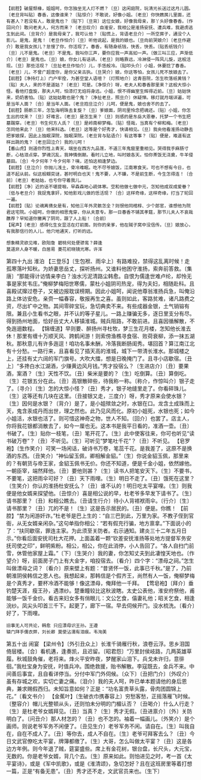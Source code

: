 <!-- { "loadSidebar": true } -->
    【前腔】破屋颓椽，姐姐呵，你怎独坐无人灯不燃？〔旦〕这闲庭院，玩清光长送过这月儿圆。〔老旦背叫贴〕春香，这像谁来？〔贴惊介〕不敢说，好像小姐。〔老旦〕你快瞧房儿里面，还有甚人？若没有人，敢是鬼也？〔贴下〕〔旦背〕这位女娘，好像我母亲，那丫头好像春香。〔作回问介〕敢问老夫人，何方而来？〔老旦叹介〕自淮安，我相公是淮扬安抚、遭兵难，我避虏逃生到此间。〔旦背介〕是我母亲了，我可认他？〔贴慌上，背语老旦介〕一所空房子，通没个人影儿。是鬼，是鬼！〔老旦作怕介〕〔旦〕听他说起，是我的娘也。〔旦向前哭娘介〕〔老旦作避介〕敢是我女孩儿？怠慢了你，你活现了。春香，有随身纸钱，快丢，快丢。〔贴丢纸钱介〕〔旦〕儿不是鬼。〔老旦〕不是鬼，我叫你三声，要你应我一声高如一声。〔做三叫三应，声渐低介〕〔老旦〕是鬼也。〔旦〕娘，你女儿有话讲。〔老旦〕则略靠远，冷淋侵一阵风儿旋，这般活现。〔旦〕那些活现？〔旦扯老旦作怕介〕儿，手恁般冷。〔贴叩头介〕小姐，休要捻了春香。〔老旦〕儿，不曾广超度你，是你父亲古执。〔旦哭介〕娘，你这等怕，女孩儿死不放娘去了。
    【前腔】〔净持灯上〕门户牢拴，为甚空堂人语喧？〔灯照地介〕这青苔院，怎生吹落纸黄钱？〔贴〕夫人，来的不是道姑？〔老旦〕可是。〔净惊介〕呀，老夫人和春香那里来？这般大惊小怪。看他打盘旋，那夫人呵，怕漆灯无焰将身远。小姐，恨不得幽室生辉得近前。〔旦〕姑姑快来，奶奶害怕。〔贴〕这姑姑敢也是个鬼？〔净扯老旦，照旦介〕休疑惮。移灯就月端详遍，可是当年人面？〔合〕是当年人面。〔老旦抱旦泣介〕儿呵，便是鬼，娘也舍不的去了。
    【前腔】肠断三年，怎坠海明珠去复旋？〔旦〕爹娘面，阴司里怜念把魂还。〔贴〕小姐，你怎生出的坟来？〔旦〕好难言。〔老旦〕是怎生来？〔旦〕则感的是东岳大恩眷，托梦一个书生把墓踹穿。〔老旦〕书生何方人氏？〔旦〕是岭南柳梦梅。〔贴〕怪哉，当真有个柳和梅。〔老旦〕怎同他来此？〔旦〕他来科选。〔老旦〕这等是个好秀才，快请相见。〔旦〕我央他看淮扬动静去把爹娘探，因此上独眠深院，独眠深院。〔老旦背与贴语介〕有这等事？〔贴〕便是，难道有这样出跳的鬼？〔老旦回泣介〕我的儿呵！
    【番山虎】则道你烈性上青天，端坐在西方九品莲，不道三年鬼窟里重相见。哭得我手麻肠寸断，心枯泪点穿。梦魂沉乱，我神情倒颠。看时儿立地，叫时娘各天。怕你茶饭无浇奠，牛羊侵墓田。〔合〕今夕何年？今夕何年？咦，还怕这相逢梦边。
    【前腔】〔旦泣介〕你抛儿浅土，骨冷难眠。吃不尽爷娘饭，江南寒食天。可也不想有今日，也道不起从前。似这般糊突谜，甚时明白也天！鬼不要，人不嫌，不是前生断，今生怎得连！〔合前〕〔老旦〕老姑姑，也亏你守着我儿。
    【前腔】〔净〕近的话不堪提咽，早森森地心疏体寒。空和他做七做中元，怎知他成双成爱眷？〔低与老旦介〕我捉鬼拿奸，知他影戏儿做的恁活现？〔合〕这样奇缘，这样奇缘，打当了轮回一遍。
    【前腔】〔贴〕论魂离倩女是有，知他三年外灵骸怎全？则恨他同棺椁、少个郎官，谁想他为院君这宅院。小姐呵，你做的相思鬼穿，你从夫意专。那一日春香不铺其孝筵，那节儿夫人不哀哉醮荐？早知道你撇离了阴司，跟了人上船！〔合前〕
    【尾声】〔老旦〕感得化生女显活在灯前面。则你的亲爹，他在贼子窝中没信传。〔旦〕娘放心，有我那信行的人儿，他穴地通天，打听的远。

    想象精灵欲见难，欧阳詹 碧桃何处便骖鸾？薛逢
    莫道非人身不暖，白居易 菱花初晓镜光寒。许浑

第四十九出 淮泊
    【三登乐】〔生包袱、雨伞上〕有路难投，禁得这乱离时候！走孤寒落叶知秋。为娇妻思岳丈，探听扬州。又谁料他困守淮扬，索奔前答救。〔集唐〕“那能得计访情亲李白？浊水污泥清路尘韩愈。自恨为儒逢世难卢纶，却怜无事是家贫韦庄。”俺柳梦梅阳世寒儒，蒙杜小姐阴司热宠，得为夫妇，相随赴科。且喜殿试撺过卷子，又被边报耽误榜期。因此小姐呵，闻说他尊翁淮扬兵急，叫俺沿路上体访安危。亲赍一幅春容，敬报再生之喜。虽则如此，客路贫难，诸凡路费之资，尽出圹中之物。其间零碎宝玩，急切典卖不来。有些成器金银，土气销镕有限。兼且小生看书之眼，并不认的等子星儿。一路上赚骗无多，逐日里支分有尽。得到扬州地面，恰好岳丈大人移镇淮城。贼兵阻路，不敢前进。且喜因循解散，不免迤逦数程。
    【锦缠道】早则要、醉扬州寻杜牧，梦三生花月楼，怎知他长淮去休！那里有缠十万顺天风、跨鹤闲游！则索傍渔樵寻食宿、败荷衰柳，添一抹五湖秋。那秋意儿有许多迤逗！咱功名事未酬，冷落我断肠闺秀。堪回首？算江南江北有十分愁。一路行来，且喜看见了插天高的淮城，城下一带清长淮水。那城楼之上，还挂有丈六阔的军门旗号。大吹大擂，想是日晚掩门了。且寻小店歇宿。〔丑上〕“多搀白水江湖酒，少赚黄边风月钱。”秀才投宿么？〔生进店介〕〔丑〕要果酒，案酒？〔生〕天性不饮。〔丑〕柴米是要的？〔生〕吃倒算。〔丑〕算倒吃。〔生〕花银五分在此。〔丑〕高银散碎些，待我称一称。〔称介，作惊叫介〕银子走了。〔寻介〕〔生〕怎的大惊小怪？〔丑〕秀才，银子地缝里走了。你看碎珠儿。〔生〕这等还有几块在这里。〔丑接银又走，三度介〕呀，秀才原来会使水银？〔生〕因何是水银？〔背介〕是了，是小姐殡敛之时，水银在口。龙含土成珠而上天，鬼含汞成丹而出世，理之然也。此乃见风而化。原初小姐死，水银也死；如今小姐活，水银也活了。则可惜这神奇之物，世人不知。〔回介〕也罢了。店主人，你将我花银都消散去了，如今一厘也无。这本书是我平日看的，准酒一壶。〔丑〕书破了。〔生〕贴你一枝笔，〔丑〕笔开花了。〔生〕此中使客往来，你可也听见“读书破万卷”？〔丑〕不听见。〔生〕可听见“梦笔吐千花”？〔丑〕不听见。
    【皂罗袍】〔生作笑介〕可笑一场闲话，破诗书万卷，笔蕊千花。是我差了，这原不是换酒的东西。〔丑笑介〕“神仙留玉佩，卿相解金貂。”〔生〕你说金貂玉佩，那里来的？有朝货与帝王家，金貂玉佩书无价。你还不知道，便是千金小姐，依然嫁他。一朝臣宰，端然拜他。〔丑〕要他则甚？〔生〕读书人把笔安天下。〔生〕不要书，不要笔，这把雨伞可好？〔丑〕天下雨哩。〔生〕明日不走了。〔丑〕饿死在这里？〔生笑介〕你认的淮扬杜安抚么？〔丑〕谁不认的！明日吃太平宴哩。〔生〕则我便是他女婿来探望他。〔丑惊介〕喜是相公说的早，杜老爷多早发下请书了。〔生〕请书那里？〔丑〕和相公瞧去。〔丑请生行介〕待小人背褡袱雨伞。〔行介〕〔生〕请书那里？〔丑〕兀的不是！〔生〕这是告示居民的。〔丑〕便是。你瞧！
    【前腔】“禁为闲游奸诈。”杜老爷是巴上生的：“自三巴到此，万里为家。不教子侄到官衙，从无女婿亲闲杂。”这句单指你相公：“若有假充行骗，地方禀拿。”下面说小的了：“扶同歇宿，罪连主家。为此须至关防者。右示通知。建炎三十二年五月日示。”你看后面安抚司杜大花押。上面盖着一颗“钦差安抚淮扬等处地方提督军务安抚司使之印”，鲜明紫粉。相公，相公，你在此消停，小人告回了。“各人自扫门前雪，休管他家屋上霜。”〔下〕〔生哭介〕我的妻，你怎知丈夫到此凄惶天地也。〔作望介〕呀，前面房子门上有大金字，咱投宿去。〔看介〕四个字：“漂母之祠。”怎生叫做漂母之词？〔看介〕原来壁上有题：“昔贤怀一饭，此事已千秋。”是了，乃前朝淮阴侯韩信之恩人也。我想起来，那韩信是个假齐王，尚然有人一饭，俺柳梦梅是个真秀才，要杯冷酒不能够！像这漂母，俺拜他一千拜。
    【莺皂袍】〔拜介〕垂钓楚天涯，瘦王孙，遇漂纱。楚重瞳较比这秋波瞎。太史公表他，淮安府祭他，甫能够一饭千金价。看古来妇女多有俏眼儿：文公乞食，僖妻礼他；昭关乞食，相逢浣纱。凤尖头叩首三千下。起更了，廊下一宿。早去伺候开门。没水梳洗。〔看介〕好了，下雨哩。

    旧事无人可共论，韩愈 只应漂母识王孙。王遵
    辕门拜手儒衣弊，刘长卿 莫使沾濡有泪痕。韦洵美

第五十出 闹宴
    【梁州令】〔外引丑众上〕长淮千骑雁行秋，浪卷云浮。思乡泪国倚层楼。〔合〕看机遘，逢奏凯，且迟留。〔昭君怨〕“万里封侯岐路，几两英雄草履。秋城鼓角催，老将来。烽火平安昨夜，梦醒家山泪下。兵戈未许归，意徘徊。”我杜宝身为安抚，时值兵冲。围绝救援，贻书解散。李寇既去，金兵不来。中间善后事宜，且自看详停当。分付中军门外伺候。〔众下〕〔丑把门介〕〔外叹介〕虽有存城之欢，实切亡妻之痛。〔泪介〕我的夫人呵，昨已单本题请他的身后恩典，兼求赐假西归。未知旨意如何？正是：“功名富贵草头露，骨肉团圆锦上花。”〔看文书介〕
    【金蕉叶】〔生破衣巾携春容上〕穷愁客愁，正摇落雁飞时候。〔整容介〕帽儿光整顿从头，还则怕未分明的门楣认否？〔丑喝介〕什么人行走？〔生〕是杜老爷女婿拜见。〔丑〕当真？〔生〕秀才无假。〔丑进禀介〕〔外〕关防明白了。〔问丑介〕那人材怎的？〔丑〕也不怎的。袖着一幅画儿。〔外笑介〕是个画师。则说老爷军务不闲便了。〔丑见生介〕老爷军务不闲。请自在。〔生〕叫我自在，自在不成人了。〔丑〕等你去，成人不自在。〔生〕老爷可拜客去么？〔丑〕今日文武官僚吃太平宴，牌簿都缴了。〔生〕大哥，怎么叫做太平宴？〔丑〕这是各边方年例。则今年退了贼，筵宴盛些。席上有金花树，银台盘，长尺头，大元宝，无数的。你是老爷女婿，背几个去。〔生〕原来如此。则怕进见之时，考一首《太平宴诗》，或是《军中凯歌》，或是《淮清颂》，急切怎好？且在这班房里等着打想一篇，正是“有备无患”。〔丑〕秀才还不走，文武官员来也。〔生下〕
